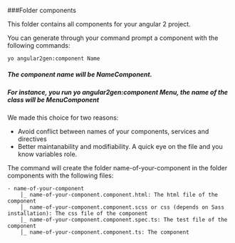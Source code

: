 ###Folder components

This folder contains all components for your angular 2 project.

You can generate through your command prompt a component with the following commands:
```
yo angular2gen:component Name
```

##### The component name will be NameComponent.
##### For instance, you run yo angular2gen:component Menu, the name of the class will be MenuComponent

We made this choice for two reasons:
- Avoid conflict between names of your components, services and directives
- Better maintanability and modifiability. A quick eye on the file and you know variables role.

The command will create the folder name-of-your-component in the folder components with the following files:
```
- name-of-your-component
    │_ name-of-your-component.component.html: The html file of the component
    │_ name-of-your-component.component.scss or css (depends on Sass installation): The css file of the component
    │_ name-of-your-component.component.spec.ts: The test file of the component
    │_ name-of-your-component.component.ts: The component
```

